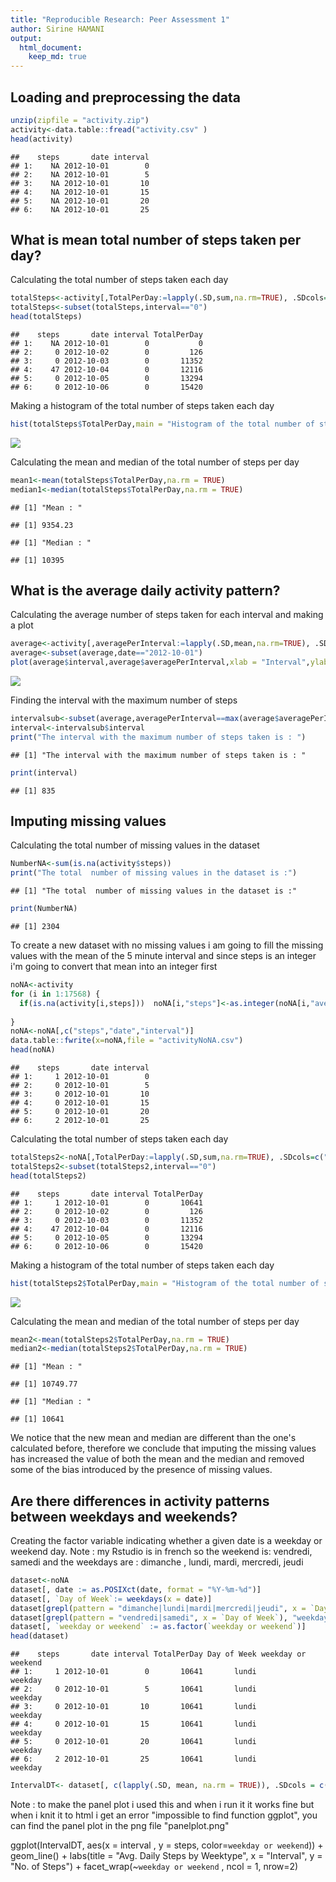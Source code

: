 ```yaml
---
title: "Reproducible Research: Peer Assessment 1"
author: Sirine HAMANI
output: 
  html_document:
    keep_md: true
---
```



## Loading and preprocessing the data

```r
unzip(zipfile = "activity.zip")
activity<-data.table::fread("activity.csv" )
head(activity)
```

```
##    steps       date interval
## 1:    NA 2012-10-01        0
## 2:    NA 2012-10-01        5
## 3:    NA 2012-10-01       10
## 4:    NA 2012-10-01       15
## 5:    NA 2012-10-01       20
## 6:    NA 2012-10-01       25
```
## What is mean total number of steps taken per day?

Calculating the total number of steps taken each day 

```r
totalSteps<-activity[,TotalPerDay:=lapply(.SD,sum,na.rm=TRUE), .SDcols=c("steps"), by=date]
totalSteps<-subset(totalSteps,interval=="0") 
head(totalSteps)
```

```
##    steps       date interval TotalPerDay
## 1:    NA 2012-10-01        0           0
## 2:     0 2012-10-02        0         126
## 3:     0 2012-10-03        0       11352
## 4:    47 2012-10-04        0       12116
## 5:     0 2012-10-05        0       13294
## 6:     0 2012-10-06        0       15420
```

Making a histogram of the total number of steps taken each day

```r
hist(totalSteps$TotalPerDay,main = "Histogram of the total number of steps per day",xlab = "Total number of steps",col = "red")
```

![](PA1_template_files/figure-html/unnamed-chunk-3-1.png)<!-- -->

Calculating the mean and median of the total number of steps per day

```r
mean1<-mean(totalSteps$TotalPerDay,na.rm = TRUE)
median1<-median(totalSteps$TotalPerDay,na.rm = TRUE)
```

```
## [1] "Mean : "
```

```
## [1] 9354.23
```

```
## [1] "Median : "
```

```
## [1] 10395
```
## What is the average daily activity pattern?

Calculating the average number of steps taken for each interval and making a plot

```r
average<-activity[,averagePerInterval:=lapply(.SD,mean,na.rm=TRUE), .SDcols=c("steps"), by=interval]
average<-subset(average,date=="2012-10-01")
plot(average$interval,average$averagePerInterval,xlab = "Interval",ylab = "Average number of steps", type = "l",col="blue", main = "Average number of steps taken for each interval")
```

![](PA1_template_files/figure-html/unnamed-chunk-6-1.png)<!-- -->

Finding the interval with the maximum number of steps 

```r
intervalsub<-subset(average,averagePerInterval==max(average$averagePerInterval))
interval<-intervalsub$interval
print("The interval with the maximum number of steps taken is : ")
```

```
## [1] "The interval with the maximum number of steps taken is : "
```

```r
print(interval)
```

```
## [1] 835
```
## Imputing missing values

Calculating the total number of missing values in the dataset

```r
NumberNA<-sum(is.na(activity$steps))
print("The total  number of missing values in the dataset is :")
```

```
## [1] "The total  number of missing values in the dataset is :"
```

```r
print(NumberNA)
```

```
## [1] 2304
```

To create a new dataset with no missing values i am going to fill the missing values with the mean of the 5 minute interval and since steps is an integer i'm going to convert that mean into an integer first

```r
noNA<-activity
for (i in 1:17568) {
  if(is.na(activity[i,steps]))  noNA[i,"steps"]<-as.integer(noNA[i,"averagePerInterval"])
  
}
noNA<-noNA[,c("steps","date","interval")]
data.table::fwrite(x=noNA,file = "activityNoNA.csv")
head(noNA)
```

```
##    steps       date interval
## 1:     1 2012-10-01        0
## 2:     0 2012-10-01        5
## 3:     0 2012-10-01       10
## 4:     0 2012-10-01       15
## 5:     0 2012-10-01       20
## 6:     2 2012-10-01       25
```

Calculating the total number of steps taken each day 

```r
totalSteps2<-noNA[,TotalPerDay:=lapply(.SD,sum,na.rm=TRUE), .SDcols=c("steps"), by=date]
totalSteps2<-subset(totalSteps2,interval=="0") 
head(totalSteps2)
```

```
##    steps       date interval TotalPerDay
## 1:     1 2012-10-01        0       10641
## 2:     0 2012-10-02        0         126
## 3:     0 2012-10-03        0       11352
## 4:    47 2012-10-04        0       12116
## 5:     0 2012-10-05        0       13294
## 6:     0 2012-10-06        0       15420
```

Making a histogram of the total number of steps taken each day

```r
hist(totalSteps2$TotalPerDay,main = "Histogram of the total number of steps per day",xlab = "Total number of steps",col = "blue")
```

![](PA1_template_files/figure-html/unnamed-chunk-11-1.png)<!-- -->

Calculating the mean and median of the total number of steps per day

```r
mean2<-mean(totalSteps2$TotalPerDay,na.rm = TRUE)
median2<-median(totalSteps2$TotalPerDay,na.rm = TRUE)
```

```
## [1] "Mean : "
```

```
## [1] 10749.77
```

```
## [1] "Median : "
```

```
## [1] 10641
```

We notice that the new mean and median are different than the one's calculated before, therefore we conclude that imputing the missing values has increased the value of both the mean and the median and removed some of the bias introduced by the presence of missing values.

## Are there differences in activity patterns between weekdays and weekends?

Creating the factor variable indicating whether a given date is a weekday or weekend day.
Note : my Rstudio is in french so the weekend is: vendredi, samedi and the weekdays are : dimanche , lundi, mardi, mercredi, jeudi

```r
dataset<-noNA
dataset[, date := as.POSIXct(date, format = "%Y-%m-%d")]
dataset[, `Day of Week`:= weekdays(x = date)]
dataset[grepl(pattern = "dimanche|lundi|mardi|mercredi|jeudi", x = `Day of Week`), "weekday or weekend"] <- "weekday"
dataset[grepl(pattern = "vendredi|samedi", x = `Day of Week`), "weekday or weekend"] <- "weekend"
dataset[, `weekday or weekend` := as.factor(`weekday or weekend`)]
head(dataset)
```

```
##    steps       date interval TotalPerDay Day of Week weekday or weekend
## 1:     1 2012-10-01        0       10641       lundi            weekday
## 2:     0 2012-10-01        5       10641       lundi            weekday
## 3:     0 2012-10-01       10       10641       lundi            weekday
## 4:     0 2012-10-01       15       10641       lundi            weekday
## 5:     0 2012-10-01       20       10641       lundi            weekday
## 6:     2 2012-10-01       25       10641       lundi            weekday
```

```r
IntervalDT<- dataset[, c(lapply(.SD, mean, na.rm = TRUE)), .SDcols = c("steps"), by = .(interval, `weekday or weekend`)] 
```
Note : to make the panel plot i used this and when i run it it works fine but when i knit it to html i get an error "impossible to find function ggplot", you can find the panel plot in the png file "panelplot.png"  

ggplot(IntervalDT, aes(x = interval , y = steps, color=`weekday or weekend`)) + geom_line() + labs(title = "Avg. Daily Steps by Weektype", x = "Interval", y = "No. of Steps") + facet_wrap(~`weekday or weekend` , ncol = 1, nrow=2) 


